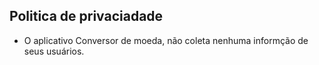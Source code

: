 ## Politica de privaciadade

- O aplicativo Conversor de moeda, não coleta nenhuma informção de seus usuários.